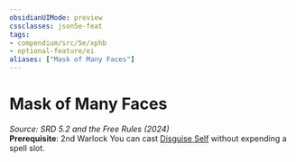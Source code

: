 ```yaml
---
obsidianUIMode: preview
cssclasses: json5e-feat
tags:
- compendium/src/5e/xphb
- optional-feature/ei
aliases: ["Mask of Many Faces"]
---
```

# Mask of Many Faces
*Source: SRD 5.2 and the Free Rules (2024)*  
**Prerequisite**: 2nd Warlock
You can cast [Disguise Self](disguise-self-xphb.md) without expending a spell slot.
